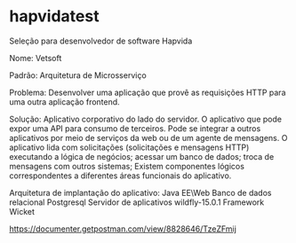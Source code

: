 # hapvidatest

Seleção para desenvolvedor de software Hapvida

Nome: Vetsoft

Padrão: Arquitetura de Microsserviço

Problema:
Desenvolver uma aplicação que provê as requisições HTTP para uma outra aplicação frontend. 

Solução: 
Aplicativo corporativo do lado do servidor.
O aplicativo que pode expor uma API para consumo de terceiros. 
Pode se integrar a outros aplicativos por meio de serviços da web ou de um agente de mensagens.
O aplicativo lida com solicitações (solicitações e mensagens HTTP) executando a lógica de negócios; 
acessar um banco de dados; troca de mensagens com outros sistemas; 
Existem componentes lógicos correspondentes a diferentes áreas funcionais do aplicativo.

Arquitetura de implantação do aplicativo:
Java EE\Web 
Banco de dados relacional Postgresql
Servidor de aplicativos wildfly-15.0.1
Framework Wicket


https://documenter.getpostman.com/view/8828646/TzeZFmij
